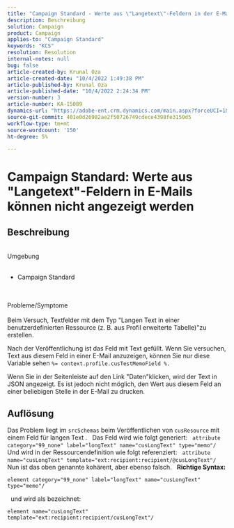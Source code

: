 ```yaml
---
title: "Campaign Standard - Werte aus \"Langetext\"-Feldern in der E-Mail können nicht angezeigt werden"
description: Beschreibung
solution: Campaign
product: Campaign
applies-to: "Campaign Standard"
keywords: "KCS"
resolution: Resolution
internal-notes: null
bug: false
article-created-by: Krunal Oza
article-created-date: "10/4/2022 1:49:38 PM"
article-published-by: Krunal Oza
article-published-date: "10/4/2022 2:24:34 PM"
version-number: 3
article-number: KA-15089
dynamics-url: "https://adobe-ent.crm.dynamics.com/main.aspx?forceUCI=1&pagetype=entityrecord&etn=knowledgearticle&id=7a695e5f-eb43-ed11-bba2-002248086735"
source-git-commit: 401e0d26982ae2f50726749cdece4398fe3150d5
workflow-type: tm+mt
source-wordcount: '150'
ht-degree: 5%

---
```


# Campaign Standard: Werte aus &quot;Langetext&quot;-Feldern in E-Mails können nicht angezeigt werden

## Beschreibung

<br>Umgebung<br><br>
- Campaign Standard



<br><br>Probleme/Symptome<br><br>
Beim Versuch, Textfelder mit dem Typ &quot;Langen Text in einer benutzerdefinierten Ressource (z. B. aus Profil erweiterte Tabelle)&quot;zu erstellen.

Nach der Veröffentlichung ist das Feld mit Text gefüllt. Wenn Sie versuchen, Text aus diesem Feld in einer E-Mail anzuzeigen, können Sie nur diese Variable sehen `%= context.profile.cusTestMemoField %.`

Wenn Sie in der Seitenleiste auf den Link &quot;Daten&quot;klicken, wird der Text in JSON angezeigt. Es ist jedoch nicht möglich, den Wert aus diesem Feld an einer beliebigen Stelle in der E-Mail zu drucken.


## Auflösung


Das Problem liegt im `srcSchemas` beim Veröffentlichen von `cusResource` mit einem Feld für langen Text .
 
Das Feld wird wie folgt generiert:
 
`attribute category="99_none" label="longText" name="cusLongText" type="memo"/`
 
Und wird in der Ressourcendefinition wie folgt referenziert:
 
`attribute name="cusLongText" template="ext:recipient:recipient/@cusLongText"/`
 
Nun ist das oben genannte kohärent, aber ebenso falsch.
 
<b>Richtige Syntax:</b>


```
element category="99_none" label="longText" name="cusLongText" type="memo"/
```


 
und wird als bezeichnet:


```
element name="cusLongText" template="ext:recipient:recipient/cusLongText"/
```

